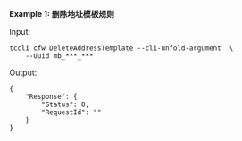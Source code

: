 **Example 1: 删除地址模板规则**



Input: 

```
tccli cfw DeleteAddressTemplate --cli-unfold-argument  \
    --Uuid mb_***_***
```

Output: 
```
{
    "Response": {
        "Status": 0,
        "RequestId": ""
    }
}
```

